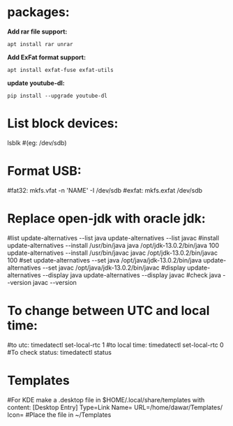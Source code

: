 # packages:

  **Add rar file support:**
  
    apt install rar unrar
    
  **Add ExFat format support:**
  
    apt install exfat-fuse exfat-utils
    
  **update youtube-dl:**
  
    pip install --upgrade youtube-dl



# List block devices:
  lsblk
    #(eg: /dev/sdb)



# Format USB:
  #fat32:
    mkfs.vfat -n 'NAME' -I /dev/sdb
  #exfat:
    mkfs.exfat /dev/sdb



# Replace open-jdk with oracle jdk: 
  #list
    update-alternatives --list java
    update-alternatives --list javac
  #install
    update-alternatives --install /usr/bin/java java /opt/jdk-13.0.2/bin/java 100
    update-alternatives --install /usr/bin/javac javac /opt/jdk-13.0.2/bin/javac 100
  #set
    update-alternatives --set java /opt/java/jdk-13.0.2/bin/java
    update-alternatives --set javac /opt/java/jdk-13.0.2/bin/javac
  #display
    update-alternatives --display java
    update-alternatives --display javac
  #check
    java --version
    javac --version



# To change between UTC and local time:
  #to utc:
    timedatectl set-local-rtc 1
  #to local time:
    timedatectl set-local-rtc 0
  #To check status:
    timedatectl status


# Templates
  #For KDE make a .desktop file in $HOME/.local/share/templates with content:
    [Desktop Entry]
    Type=Link
    Name=<NAME>
    URL=/home/dawar/Templates/<NAME>
    Icon=<ICON>
  #Place the file in ~/Templates
